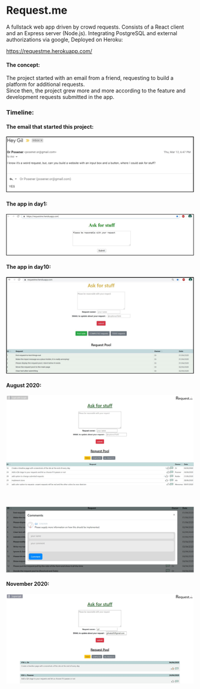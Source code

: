 
# Request.me
A fullstack web app driven by crowd requests.
Consists of a React client and an Express server (Node.js).
Integrating PostgreSQL and external authorizations via google, Deployed on Heroku:

https://requestme.herokuapp.com/

#### The concept:
The project started with an email from a friend, requesting to build a platform for additional requests.</br>
Since then, the project grew more and more according to the feature and development requests submitted in the app.

### Timeline:
#### The email that started this project:</br>
![  ](emailreq.JPG) 
#### The app in day1:</br>
![  ](day1.JPG) 
#### The app in day10:</br>
![  ](day10.JPG) 
#### August 2020:</br>
![  ](15.8.20.JPG) 
#### </br>
![  ](june20-2.jpg) 
#### November 2020:</br>
![  ](16.11.20.JPG) 





